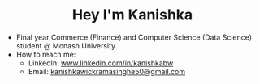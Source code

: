 <h1 align="center">Hey I'm Kanishka</h1>

- Final year Commerce (Finance) and Computer Science (Data Science) student @ Monash University
- How to reach me: 
    - LinkedIn: www.linkedin.com/in/kanishkabw
    - Email: kanishkawickramasinghe50@gmail.com
